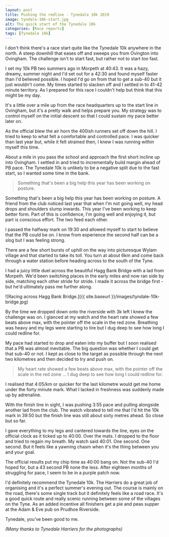 ```yaml
---
layout: post
title: Pushing the redline - Tynedale 10k 2019
image: tyndale-10k-start.jpg
alt: The quick start of the Tynedale 10k
categories: [Race reports]
tags: [Tynedale 10k]
---
```


I don't think there's a race start quite like the Tynedale 10k anywhere in the north. A steep downhill that eases off and sweeps you from Ovington into Ovingham. The challenge isn't to start fast, but rather not to start *too* fast.

I set my 10k PB two summers ago in Morpeth at 40:43. It was a hazy, dreamy, summer night and I'd set out for a 42:30 and found myself faster than I'd believed possible. I hoped I'd go on from that to get a sub-40 but it just wouldn't come. My times started to slacken off and I settled in to 41-42 minute territory. As I prepared for this race I couldn't help but think that this might be my day.

It's a little over a mile up from the race headquarters up to the start line in Ovingham, but it's a pretty walk and helps prepare you. My strategy was to control myself on the initial descent so that I could sustain my pace better later on. 

As the official blew the air horn the 400ish runners set off down the hill. I tried to keep to what felt a comfortable and controlled pace. I was quicker than last year but, while it felt strained then, I knew I was running within myself this time.

About a mile in you pass the school and approach the first short incline up into Ovingham. I settled in and tried to incrementally build margin ahead of PB pace. The Tynedale 10k is unlikely to be a negative split due to the fast start, so I wanted some time in the bank.

>Something that's been a big help this year has been working on posture.

Something that's been a big help this year has been working on posture. A friend from the club noticed last year that when I'm not going well, my head drops and shoulders slump inwards. This year I've been working to keep better form. Part of this is confidence, I'm going well and enjoying it, but part is conscious effort. The two feed each other.

I passed the halfway mark on 19:30 and allowed myself to start to believe that the PB could be on. I know from experience the second half can be a slog but I was feeling strong.

There are a few short bursts of uphill on the way into picturesque Wylam village and that started to take its toll. You turn at about 6km and come back through a water station before heading across to the south of the Tyne.

I had a juicy little duel across the beautiful Hagg Bank Bridge with a lad from Morpeth. We'd been switching places in the early miles and now ran side by side, matching each other stride for stride. I made it across the bridge first - but he'd ultimately pass me further along.

![Racing across Hagg Bank Bridge.]({{ site.baseurl }}/images/tyndale-10k-bridge.jpg)

By the time we dropped down onto the riverside with 3k left I knew the challenge was on. I glanced at my watch and the heart rate showed a few beats above max, with the pointer off the scale in the red zone. Breathing was heavy and my legs were starting to tire but I dug deep to see how long I could redline for.

My pace had started to drop and eaten into my buffer but I soon realised that a PB was almost inevitable. The big question was whether I could get that sub-40 or not. I kept as close to the target as possible through the next two kilometres and then decided to try and push on.

>My heart rate showed a few beats above max, with the pointer off the scale in the red zone ... I dug deep to see how long I could redline for.

I realised that 4:05/km or quicker for the last kilometre would get me home under the forty minute mark. What I lacked in freshness was suddenly made up by adrenaline.

With the finish line in sight, I was pushing 3:55 pace and pulling alongside another lad from the club. The watch vibrated to tell me that I'd hit the 10k mark in 39:50 but the finish line was still about sixty metres ahead. So close but so far.

I gave everything to my legs and cantered towards the line, eyes on the official clock as it ticked up to 40:00. Over the mats. I dropped to the floor and tried to regain my breath. My watch said 40:01. One second. One second. But it feels like a yawning chasm when it's the thing between you and your goal.

The official results put my chip time as 40:00 bang on. Not the sub-40 I'd hoped for, but a 43 second PB none the less. After eighteen months of struggling for pace, I seem to be in a purple patch now.

I'd definitely recommend the Tynedale 10k. The Harriers do a great job of organising and it's a perfect summer's evening out. The course is mainly on the road, there's some single track but it definitely feels like a road race. It's a good quick route and really scenic running between some of the villages on the Tyne. As an added incentive all finishers get a pie and peas supper at the Adam & Eve pub on Prudhoe Riverside.

Tynedale, you've been good to me. 

*(Many thanks to Tynedale Harriers for the photographs)*
